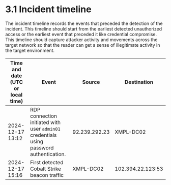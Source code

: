 # 3.1 Incident timeline

The incident timeline records the events that preceded the detection of the incident. This timeline should start from the earliest detected unauthorized access or the earliest event that preceded it like credential compromise. This timeline should capture attacker activity and movements across the target network so that the reader can get a sense of illegitimate activity in the target environment.

| Time and date (UTC or local time) | Event | Source | Destination |
| --- | --- | --- | --- |
| 2024-12-17 13:12 | RDP connection initiated with user `admin01` credentials using password authentication. | 92.239.292.23 | XMPL-DC02 |
| 2024-12-17 15:16 | First detected Cobalt Strike beacon traffic | XMPL-DC02 | 102.394.22.123:53 |
